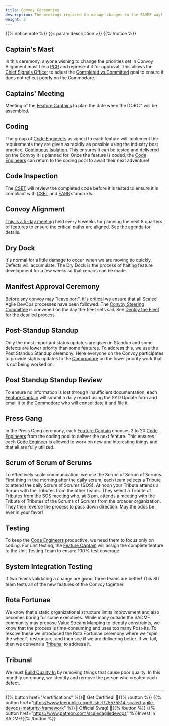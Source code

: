 ```yaml
---
title: Convoy Ceremonies
description: The meetings required to manage changes in the SADMF way!
weight: 2
---
```


{{% notice note %}}
{{< param description >}}
{{% /notice %}}

## Captain's Mast

In this ceremony, anyone wishing to change the priorities set in Convoy Alignment must file a [PCR](/release-convoy/manifest/#priority-change-request) and represent it for approval. This allows the [Chief Signals Officer](/roles/#chief-signals-officer-cso) to adjust the [Completed vs Committed](/metrics/#features-completed-vs-committed) goal to ensure it does not reflect poorly on the Commodore.

## Captains' Meeting

Meeting of the [Feature Captains](/roles/#feature-captain-fc) to plan the date when the DORC&trade; will be assembled.

## Coding

The group of [Code Engineers](/roles/#code-engineer-ce) assigned to each feature will implement the requirements they are given as rapidly as possible using the industry best practice, [Continuous Isolation](https://continuousisolation.com). This ensures it can be tested and delivered on the Convoy it is planned for. Once the feature is coded, the [Code Engineers](/roles/#code-engineer-ce) can return to the coding pool to await their next adventure!

## Code Inspection

The [CSET](/roles/#code-standards-enforcement-team-cset) will review the completed code before it is tested to ensure it is compliant with [CSET](/roles/#code-standards-enforcement-team-cset) and [EARB](/roles/#enterprise-architecture-review-board-earb) standards.

## Convoy Alignment

[This is a 5-day meeting](/release-convoy/agenda/) held every 6 weeks for planning the next 8 quarters of features to ensure the critical paths are aligned. See the agenda for details.

## Dry Dock

It's normal for a little damage to occur when we are moving so quickly. Defects will accumulate. The Dry Dock is the process of halting feature development for a few weeks so that repairs can be made.

## Manifest Approval Ceremony

Before any convoy may "leave port", it's critical we ensure that all Scaled Agile DevOps processes have been followed. The [Convoy Steering Committee](/release-convoy/deploy/#convoy-steering-committee-csc) is convened on the day the fleet sets sail. See [Deploy the Fleet](/release-convoy/deploy/) for the detailed process.

## Post-Standup Standup

Only the most important status updates are given in Standup and some defects are lower priority than some features. To address this, we use the Post Standup Standup ceremony. Here everyone on the Convoy participates to provide status updates to the [Commodore](/roles/#commodore-c) on the lower priority work that is not being worked on.  

## Post Standup Standup Review

To ensure no information is lost through insufficient documentation, each [Feature Captain](/roles/#feature-captain-fc) will submit a daily report using the SAD Update form and email it to the [Commodore](/roles/#commodore-c) who will consolidate it and file it.

## Press Gang

In the Press Gang ceremony, each [Feature Captain](/roles/#feature-captain-fc) chooses 2 to 20 [Code Engineers](/roles/#code-engineer-ce) from the coding pool to deliver the next feature. This ensures each [Code Engineer](/roles/#code-engineer-ce) is allowed to work on new and interesting things and that all are fully utilized.

## Scrum of Scrum of Scrums

To effectively scale communication, we use the Scrum of Scrum of Scrums. First thing in the morning after the daily scrum, each team selects a Tribute to attend the daily Scrum of Scrums (SOS). At noon your Tribute attends a Scrum with the Tributes from the other teams. They select a Tribute of Tributes from the SOS meeting who, at 3 pm, attends a meeting with the Tribute of Tributes of the Scrums of Scrums from the broader organization. They then reverse the process to pass down direction. May the odds be ever in your favor!

## Testing

To keep the [Code Engineers](/roles/#code-engineer-ce) productive, we need them to focus only on coding. For unit testing, the [Feature Captain](/roles/#feature-captain-fc) will assign the complete feature to the Unit Testing Team to ensure 100% test coverage.

## System Integration Testing

If two teams validating a change are good, three teams are better! This SIT team tests all of the new features of the Convoy together.

## Rota Fortunae

We know that a static organizational structure limits improvement and also becomes boring for some executives. While many outside the SADMF community may propose Value Stream Mapping to identify constraints, we know that the process is time-consuming and uses too many Post-Its. To resolve these we introduced the Rota Fortunae ceremony where we "spin the wheel", restructure, and then see if we are delivering better. If we fail, then we convene a [Tribunal](#tribunal) to address it.

## Tribunal

We must [Build Quality In](/principles/#build-quality-in) by removing things that cause poor quality. In this monthly ceremony, we identify and remove the person who created each defect.

---

{{% button href="/certifications" %}}🏅 Get Certified! 🏅{{% /button %}}
{{% button href="https://www.teepublic.com/t-shirt/25575514-scaled-agile-devops-maturity-framework" %}}💸 Official Swag! 💸{{% /button %}}
{{% button href="https://www.patreon.com/scaledagiledevops" %}}Invest in SADMF!{{% /button %}}
